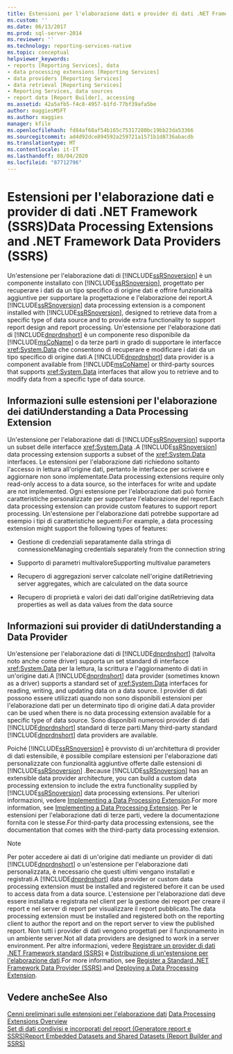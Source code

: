 ```yaml
---
title: Estensioni per l'elaborazione dati e provider di dati .NET Framework (SSRS) | Microsoft Docs
ms.custom: ''
ms.date: 06/13/2017
ms.prod: sql-server-2014
ms.reviewer: ''
ms.technology: reporting-services-native
ms.topic: conceptual
helpviewer_keywords:
- reports [Reporting Services], data
- data processing extensions [Reporting Services]
- data providers [Reporting Services]
- data retrieval [Reporting Services]
- Reporting Services, data sources
- report data [Report Builder], accessing
ms.assetid: 42a5afb5-f4c8-4957-b1fd-77bf39afa5be
author: maggiesMSFT
ms.author: maggies
manager: kfile
ms.openlocfilehash: fd84af68af54b165c75317280bc19bb23da53366
ms.sourcegitcommit: ad4d92dce894592a259721a1571b1d8736abacdb
ms.translationtype: MT
ms.contentlocale: it-IT
ms.lasthandoff: 08/04/2020
ms.locfileid: "87712796"
---
```

# <a name="data-processing-extensions-and-net-framework-data-providers-ssrs"></a><span data-ttu-id="aab7d-102">Estensioni per l'elaborazione dati e provider di dati .NET Framework (SSRS)</span><span class="sxs-lookup"><span data-stu-id="aab7d-102">Data Processing Extensions and .NET Framework Data Providers (SSRS)</span></span>
  <span data-ttu-id="aab7d-103">Un'estensione per l'elaborazione dati di [!INCLUDE[ssRSnoversion](../../includes/ssrsnoversion-md.md)] è un componente installato con [!INCLUDE[ssRSnoversion](../../includes/ssrsnoversion-md.md)], progettato per recuperare i dati da un tipo specifico di origine dati e offrire funzionalità aggiuntive per supportare la progettazione e l'elaborazione dei report.</span><span class="sxs-lookup"><span data-stu-id="aab7d-103">A [!INCLUDE[ssRSnoversion](../../includes/ssrsnoversion-md.md)] data processing extension is a component installed with [!INCLUDE[ssRSnoversion](../../includes/ssrsnoversion-md.md)], designed to retrieve data from a specific type of data source and to provide extra functionality to support report design and report processing.</span></span> <span data-ttu-id="aab7d-104">Un'estensione per l'elaborazione dati di [!INCLUDE[dnprdnshort](../../includes/dnprdnshort-md.md)] è un componente reso disponibile da [!INCLUDE[msCoName](../../includes/msconame-md.md)] o da terze parti in grado di supportare le interfacce <xref:System.Data> che consentono di recuperare e modificare i dati da un tipo specifico di origine dati.</span><span class="sxs-lookup"><span data-stu-id="aab7d-104">A [!INCLUDE[dnprdnshort](../../includes/dnprdnshort-md.md)] data provider is a component available from [!INCLUDE[msCoName](../../includes/msconame-md.md)] or third-party sources that supports <xref:System.Data> interfaces that allow you to retrieve and to modify data from a specific type of data source.</span></span>  
  
## <a name="understanding-a-data-processing-extension"></a><span data-ttu-id="aab7d-105">Informazioni sulle estensioni per l'elaborazione dei dati</span><span class="sxs-lookup"><span data-stu-id="aab7d-105">Understanding a Data Processing Extension</span></span>  
 <span data-ttu-id="aab7d-106">Un'estensione per l'elaborazione dati di [!INCLUDE[ssRSnoversion](../../includes/ssrsnoversion-md.md)] supporta un subset delle interfacce <xref:System.Data> .</span><span class="sxs-lookup"><span data-stu-id="aab7d-106">A [!INCLUDE[ssRSnoversion](../../includes/ssrsnoversion-md.md)] data processing extension supports a subset of the <xref:System.Data> interfaces.</span></span> <span data-ttu-id="aab7d-107">Le estensioni per l'elaborazione dati richiedono soltanto l'accesso in lettura all'origine dati, pertanto le interfacce per scrivere e aggiornare non sono implementate.</span><span class="sxs-lookup"><span data-stu-id="aab7d-107">Data processing extensions require only read-only access to a data source, so the interfaces for write and update are not implemented.</span></span> <span data-ttu-id="aab7d-108">Ogni estensione per l'elaborazione dati può fornire caratteristiche personalizzate per supportare l'elaborazione del report.</span><span class="sxs-lookup"><span data-stu-id="aab7d-108">Each data processing extension can provide custom features to support report processing.</span></span> <span data-ttu-id="aab7d-109">Un'estensione per l'elaborazione dati potrebbe supportare ad esempio i tipi di caratteristiche seguenti:</span><span class="sxs-lookup"><span data-stu-id="aab7d-109">For example, a data processing extension might support the following types of features:</span></span>  
  
-   <span data-ttu-id="aab7d-110">Gestione di credenziali separatamente dalla stringa di connessione</span><span class="sxs-lookup"><span data-stu-id="aab7d-110">Managing credentials separately from the connection string</span></span>  
  
-   <span data-ttu-id="aab7d-111">Supporto di parametri multivalore</span><span class="sxs-lookup"><span data-stu-id="aab7d-111">Supporting multivalue parameters</span></span>  
  
-   <span data-ttu-id="aab7d-112">Recupero di aggregazioni server calcolate nell'origine dati</span><span class="sxs-lookup"><span data-stu-id="aab7d-112">Retrieving server aggregates, which are calculated on the data source</span></span>  
  
-   <span data-ttu-id="aab7d-113">Recupero di proprietà e valori dei dati dall'origine dati</span><span class="sxs-lookup"><span data-stu-id="aab7d-113">Retrieving data properties as well as data values from the data source</span></span>  
  
## <a name="understanding-a-data-provider"></a><span data-ttu-id="aab7d-114">Informazioni sui provider di dati</span><span class="sxs-lookup"><span data-stu-id="aab7d-114">Understanding a Data Provider</span></span>  
 <span data-ttu-id="aab7d-115">Un'estensione per l'elaborazione dati di [!INCLUDE[dnprdnshort](../../includes/dnprdnshort-md.md)] (talvolta noto anche come driver) supporta un set standard di interfacce <xref:System.Data> per la lettura, la scrittura e l'aggiornamento di dati in un'origine dati.</span><span class="sxs-lookup"><span data-stu-id="aab7d-115">A [!INCLUDE[dnprdnshort](../../includes/dnprdnshort-md.md)] data provider (sometimes known as a driver) supports a standard set of <xref:System.Data> interfaces for reading, writing, and updating data on a data source.</span></span> <span data-ttu-id="aab7d-116">I provider di dati possono essere utilizzati quando non sono disponibili estensioni per l'elaborazione dati per un determinato tipo di origine dati.</span><span class="sxs-lookup"><span data-stu-id="aab7d-116">A data provider can be used when there is no data processing extension available for a specific type of data source.</span></span> <span data-ttu-id="aab7d-117">Sono disponibili numerosi provider di dati [!INCLUDE[dnprdnshort](../../includes/dnprdnshort-md.md)] standard di terze parti.</span><span class="sxs-lookup"><span data-stu-id="aab7d-117">Many third-party standard [!INCLUDE[dnprdnshort](../../includes/dnprdnshort-md.md)] data providers are available.</span></span>  
  
 <span data-ttu-id="aab7d-118">Poiché [!INCLUDE[ssRSnoversion](../../includes/ssrsnoversion-md.md)] è provvisto di un'architettura di provider di dati estensibile, è possibile compilare estensioni per l'elaborazione dati personalizzate con funzionalità aggiuntive offerte dalle estensioni di [!INCLUDE[ssRSnoversion](../../includes/ssrsnoversion-md.md)] .</span><span class="sxs-lookup"><span data-stu-id="aab7d-118">Because [!INCLUDE[ssRSnoversion](../../includes/ssrsnoversion-md.md)] has an extensible data provider architecture, you can build a custom data processing extension to include the extra functionality supplied by [!INCLUDE[ssRSnoversion](../../includes/ssrsnoversion-md.md)] data processing extensions.</span></span> <span data-ttu-id="aab7d-119">Per ulteriori informazioni, vedere [Implementing a Data Processing Extension](../extensions/data-processing/implementing-a-data-processing-extension.md).</span><span class="sxs-lookup"><span data-stu-id="aab7d-119">For more information, see [Implementing a Data Processing Extension](../extensions/data-processing/implementing-a-data-processing-extension.md).</span></span> <span data-ttu-id="aab7d-120">Per le estensioni per l'elaborazione dati di terze parti, vedere la documentazione fornita con le stesse.</span><span class="sxs-lookup"><span data-stu-id="aab7d-120">For third-party data processing extensions, see the documentation that comes with the third-party data processing extension.</span></span>  
  
> [!NOTE]  
>  <span data-ttu-id="aab7d-121">Per poter accedere ai dati di un'origine dati mediante un provider di dati [!INCLUDE[dnprdnshort](../../includes/dnprdnshort-md.md)] o un'estensione per l'elaborazione dati personalizzata, è necessario che questi ultimi vengano installati e registrati.</span><span class="sxs-lookup"><span data-stu-id="aab7d-121">A [!INCLUDE[dnprdnshort](../../includes/dnprdnshort-md.md)] data provider or custom data processing extension must be installed and registered before it can be used to access data from a data source.</span></span> <span data-ttu-id="aab7d-122">L'estensione per l'elaborazione dati deve essere installata e registrata nel client per la gestione dei report per creare il report e nel server di report per visualizzare il report pubblicato.</span><span class="sxs-lookup"><span data-stu-id="aab7d-122">The data processing extension must be installed and registered both on the reporting client to author the report and on the report server to view the published report.</span></span> <span data-ttu-id="aab7d-123">Non tutti i provider di dati vengono progettati per il funzionamento in un ambiente server.</span><span class="sxs-lookup"><span data-stu-id="aab7d-123">Not all data providers are designed to work in a server environment.</span></span> <span data-ttu-id="aab7d-124">Per altre informazioni, vedere [Registrare un provider di dati .NET Framework standard &#40;SSRS&#41;](register-a-standard-net-framework-data-provider-ssrs.md) e [Distribuzione di un'estensione per l'elaborazione dati](../extensions/data-processing/deploying-a-data-processing-extension.md).</span><span class="sxs-lookup"><span data-stu-id="aab7d-124">For more information, see [Register a Standard .NET Framework Data Provider &#40;SSRS&#41;](register-a-standard-net-framework-data-provider-ssrs.md).and [Deploying a Data Processing Extension](../extensions/data-processing/deploying-a-data-processing-extension.md).</span></span>  
  
## <a name="see-also"></a><span data-ttu-id="aab7d-125">Vedere anche</span><span class="sxs-lookup"><span data-stu-id="aab7d-125">See Also</span></span>  
 <span data-ttu-id="aab7d-126">[Cenni preliminari sulle estensioni per l'elaborazione dati](../extensions/data-processing/data-processing-extensions-overview.md) </span><span class="sxs-lookup"><span data-stu-id="aab7d-126">[Data Processing Extensions Overview](../extensions/data-processing/data-processing-extensions-overview.md) </span></span>  
 [<span data-ttu-id="aab7d-127">Set di dati condivisi e incorporati del report &#40;Generatore report e SSRS&#41;</span><span class="sxs-lookup"><span data-stu-id="aab7d-127">Report Embedded Datasets and Shared Datasets &#40;Report Builder and SSRS&#41;</span></span>](report-embedded-datasets-and-shared-datasets-report-builder-and-ssrs.md)  
  
  
